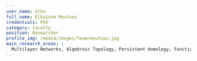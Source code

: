 ```yaml
---
user_name: elka
full_name: Elkaïoum Moutuou
credentials: PhD
category: faculty
position: Researcher
profile_img: /media/images/team/moutuou.jpg
main_research_areas: |
  Multilayer Networks, Algebraic Topology, Persistent Homology, Functional Connectivity
---
```

